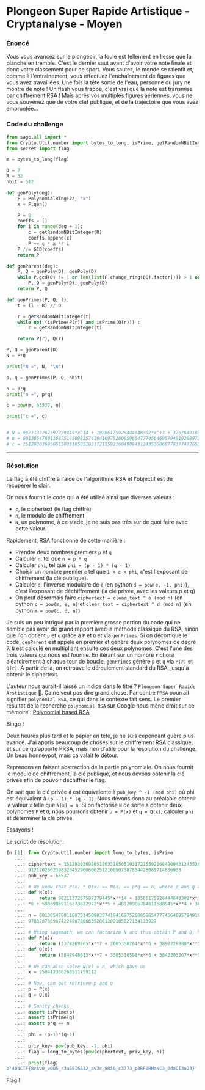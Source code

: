 # Plongeon Super Rapide Artistique - Cryptanalyse - Moyen

### Énoncé

Vous vous avancez sur le plongeoir, la foule est tellement en liesse que la planche en tremble. C'est le dernier saut avant d'avoir votre note finale et donc votre classement pour ce sport. Vous sautez, le monde se ralentit et, comme à l'entrainement, vous effectuez l'enchaînement de figures que vous avez travaillées. Une fois la tête sortie de l'eau, personne du jury ne montre de note ! Un flash vous frappe, c'est vrai que la note est transmise par chiffrement RSA ! Mais après vos multiples figures aériennes, vous ne vous souvenez que de votre clef publique, et de la trajectoire que vous avez empruntée...

### Code du challenge

```python
from sage.all import *
from Crypto.Util.number import bytes_to_long, isPrime, getRandomNBitInteger
from secret import flag

m = bytes_to_long(flag)

D = 7
R = 32
nbit = 512

def genPoly(deg):
    F = PolynomialRing(ZZ, "x")
    x = F.gen()

    P = 0
    coeffs = []
    for i in range(deg + 1):
        c = getRandomNBitInteger(R)
        coeffs.append(c)
        P += c * x ** i
    P //= GCD(coeffs)
    return P

def genParent(deg):
    P, Q = genPoly(D), genPoly(D)
    while P.gcd(Q) != 1 or len(list(P.change_ring(QQ).factor())) > 1 or len(list(Q.change_ring(QQ).factor())) > 1 :
        P, Q = genPoly(D), genPoly(D)
    return P, Q

def genPrimes(P, Q, l):
    t = (l - R) // D

    r = getRandomNBitInteger(t)
    while not (isPrime(P(r)) and isPrime(Q(r))) :
        r = getRandomNBitInteger(t)

    return P(r), Q(r)

P, Q = genParent(D)
N = P*Q

print("N =", N, "\n")

p, q = genPrimes(P, Q, nbit)

n = p*q
print("n =", p*q)

c = pow(m, 65537, n)

print("c =", c)


# N = 9621137267597279445*x^14 + 18586175928444648302*x^13 + 32676401831531099971*x^12 + 42027592883389639924*x^11 + 51798494845427766041*x^10 + 63869556820398134000*x^9 + 74077517072964271516*x^8 + 79648012933926385783*x^7 + 69354747135812903055*x^6 + 59839859116273822972*x^5 + 48120985784611588945*x^4 + 36521316280908315838*x^3 + 26262107762070282460*x^2 + 16005081865177344119*x + 5810204145325142255 
# n = 60130547801168751450983574194169752606596547774564695794919298973251203587128237799602582911050022571941793197314565314876508860461087209144687558341117955877761335067848122512358149929745084363835027292307961660634453113069168408298081720503728087287329906197832876696742245078666352861209105027134133927
# c = 15129303695051503318505193172155921684909431243538868778377472653134183034984012506799855760917107279844275732327557949646134247015031503441468669978820652020054856908495646419146697920950182671202962511480958513703999302195279666734261744679837757391212026023983284529606062512100507387854428089714836938
```

___

### Résolution

Le flag a été chiffré à l'aide de l'algorithme RSA et l'objectif est de récupérer le clair.

On nous fournit le code qui a été utilisé ainsi que diverses valeurs :

- `c`, le ciphertext (le flag chiffré)
- `n`, le modulo de chiffrement
- `N`, un polynome, à ce stade, je ne suis pas très sur de quoi faire avec cette valeur.

Rapidement, RSA fonctionne de cette manière :

- Prendre deux nombres premiers `p` et `q`
- Calculer `n`, tel que `n = p * q`
- Calculer `phi`, tel que `phi = (p - 1) * (q - 1)`
- Choisir un nombre premier `e` tel que `1 < e < phi`, c'est l'exposant de chiffrement (la clé publique).
- Calculer `d`, l'inverse modulaire de `e` (en python `d = pow(e, -1, phi)`), c'est l'exposant de déchiffrement (la clé privée, avec les valeurs p et q)
- On peut désormais faire `ciphertext = clear_text ^ e (mod n)` (en python `c = pow(m, e, n)` et `clear_text = ciphertext ^ d (mod n)` (en python `m = pow(c, d, n)`)

Je suis un peu intrigué par la première grosse portion du code qui ne semble pas avoir de grand rapport avec la méthode classique du RSA, sinon que l'on obtient `p` et `q` grâce à `P` et `Q` et via `genPrimes`. Si on décortique le code, `genParent` est appelé en premier et génère deux polynomes de degré 7. `N` est calculé en multipliant ensuite ces deux polynomes. C'est l'une des trois valeurs qui nous est fournie.
En itérant sur un nombre `r` choisi aléatoirement à chaque tour de boucle, `genPrimes` génère `p` et `q` via `P(r)` et `Q(r)`.
À partir de là, on retrouve le déroulement standard du RSA, jusqu'à obtenir le ciphertext.

L'auteur nous aurait-il laissé un indice dans le titre ? `Plongeon Super Rapide Arstistique` :thinking:. Ça ne veut pas dire grand chose. Par contre `PRSA` pourrait signifier `polynomial RSA`, ce qui dans le contexte fait sens. Le premier résultat de la recherche `polynomial RSA` sur Google nous mène droit sur ce mémoire : [Polynomial based RSA ](http://www.diva-portal.se/smash/get/diva2:823505/FULLTEXT01.pdf)

Bingo ! 

Deux heures plus tard et le papier en tête, je ne suis cependant guère plus avancé. J'ai appris beaucoup de choses sur le chiffrement RSA classique, et sur ce qu'apporte PRSA, mais rien d'utile pour la résolution du challenge. Un beau honneypot, mais ça valait le détour.

Reprenons en faisant abstraction de la partie polynomiale. On nous fournit le module de chiffrement, la clé publique, et nous devons obtenir la clé privée afin de pouvoir déchiffrer le flag.

On sait que la clé privée `d` est équivalente à `pub_key ^ -1 (mod phi)` où phi est équivalent à `(p - 1) * (q - 1)`.
Nous devons donc au préalable obtenir la valeur `x` telle que `N(x) = n`. Si on factorise `N` de sorte à obtenir deux polynomes `P` et `Q`, nous pourrons obtenir `p = P(x)` et `q = Q(x)`, calculer `phi` et déterminer la clé privée.

Essayons !

Le script de résolution:
```python
In [1]: from Crypto.Util.number import long_to_bytes, isPrime
   ...:
   ...: ciphertext = 151293036950515033185051931721559216849094312435388687783774726531341830349840125067998557609171072798442757323275579496461342470150315034414686699788206520200548569084956464191466979209501826712029625114809585137039993021952796667342617446798377573
   ...: 91212026023983284529606062512100507387854428089714836938
   ...: pub_key = 65537
   ...:
   ...: # We know that P(x) * Q(x) == N(x) == p*q == n, where p and q are primes
   ...: def N(x):
   ...:     return 9621137267597279445*x**14 + 18586175928444648302*x**13 + 32676401831531099971*x**12 + 42027592883389639924*x**11 + 51798494845427766041*x**10 + 63869556820398134000*x**9 + 74077517072964271516*x**8 + 79648012933926385783*x**7 + 69354747135812903055*x*
   ...: *6 + 59839859116273822972*x**5 + 48120985784611588945*x**4 + 36521316280908315838*x**3 + 26262107762070282460*x**2 + 16005081865177344119*x + 5810204145325142255
   ...:
   ...: n = 601305478011687514509835741941697526065965477745646957949192989732512035871282377996025829110500225719417931973145653148765088604610872091446875583411179558777613350678481225123581499297450843638350272923079616606344531130691684082980817205037280872873299061
   ...: 97832876696742245078666352861209105027134133927
   ...:
   ...: # Using sagemath, we can factorize N and thus obtain P and Q, hence
   ...: def P(x):
   ...:     return (3378269265*x**7 + 2605358264*x**6 + 3892229888*x**5 + 2653862544*x**4 + 3893610093*x**3 + 2932575439*x**2 + 2322600571*x + 2442728695)
   ...: def Q(x):
   ...:     return (2847948613*x**7 + 3305316598*x**6 + 3842203267*x**5 + 3431982396*x**4 + 2380377272*x**3 + 3816048455*x**2 + 4290534204*x + 2378571209)
   ...:
   ...: # We can also solve N(x) = n, which gave us
   ...: x = 259412336263511759112
   ...:
   ...: # Now, can get retrieve p and q
   ...: p = P(x)
   ...: q = Q(x)
   ...:
   ...: # Sanity checks
   ...: assert isPrime(p)
   ...: assert isPrime(q)
   ...: assert p*q == n
   ...:
   ...: phi = (p-1)*(q-1)
   ...:
   ...: priv_key= pow(pub_key, -1, phi)
   ...: flag = long_to_bytes(pow(ciphertext, priv_key, n))
   ...:
   ...: print(flag)
b'404CTF{8rAv0_v0U5_r3u55I5532_av3c_8Ri0_c3773_p3RF0RMaNC3_0daCI3u23}'
```

Flag !


